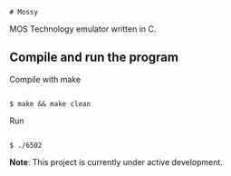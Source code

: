    # Mossy

MOS Technology emulator written in C.



## Compile and run the program

Compile with make

```

$ make && make clean
```
 

Run

```

$ ./6502
```

**Note**: This project is currently under active development.
